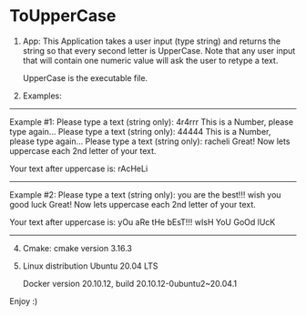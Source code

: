 # ToUpperCase

1. App:
   This Application takes a user input (type string) and returns the string so that every second letter is UpperCase. 
   Note that any user input that will contain one numeric value will ask the user to retype a text.
   
   UpperCase is the executable file.
   
2. Examples:
_____________________________________________________
   Example #1:
   Please type a text (string only): 4r4rrr
   This is a Number, please type again...
   Please type a text (string only): 44444
   This is a Number, please type again...
   Please type a text (string only): racheli
   Great!
   Now lets uppercase each 2nd letter of your text.

   Your text after uppercase is:  rAcHeLi
______________________________________________________   
   Example #2:
   Please type a text (string only): you are the best!!! wish you good luck
   Great!
   Now lets uppercase each 2nd letter of your text.

   Your text after uppercase is:  yOu aRe tHe bEsT!!! wIsH YoU GoOd lUcK
______________________________________________________
4. Cmake:
   cmake version 3.16.3
   
5. Linux distribution
   Ubuntu 20.04 LTS   
   
   Docker version 20.10.12, build 20.10.12-0ubuntu2~20.04.1

Enjoy :)
